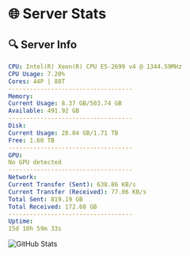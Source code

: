 # 🌐 Server Stats
## 🔍 Server Info
```yaml
CPU: Intel(R) Xeon(R) CPU E5-2699 v4 @ 1344.59MHz
CPU Usage: 7.20%
Cores: 44P | 88T
-----------------------------------
Memory:
Current Usage: 8.37 GB/503.74 GB
Available: 491.92 GB
-----------------------------------
Disk:
Current Usage: 28.84 GB/1.71 TB
Free: 1.60 TB
-----------------------------------
GPU:
No GPU detected
-----------------------------------
Network:
Current Transfer (Sent): 638.86 KB/s
Current Transfer (Received): 77.06 KB/s
Total Sent: 819.19 GB
Total Received: 172.68 GB
-----------------------------------
Uptime:
15d 10h 59m 33s
```
![GitHub Stats](https://img.shields.io/badge/Updated-2025-05-05_04:08:21-blue)